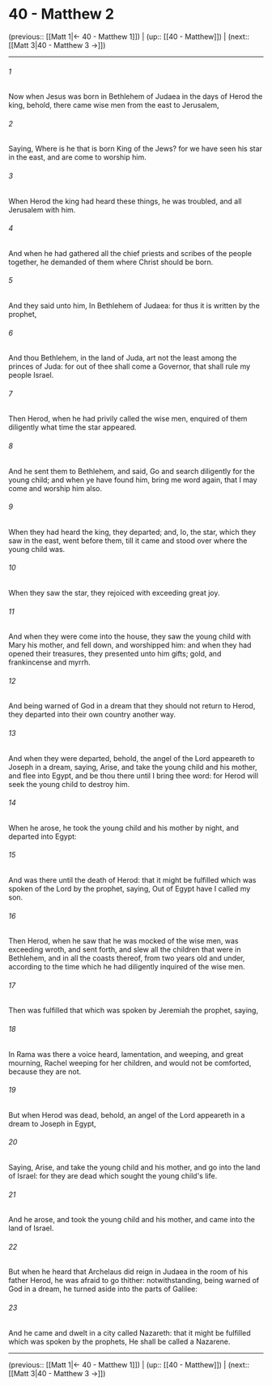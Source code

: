 # 40 - Matthew 2

(previous:: [[Matt 1|← 40 - Matthew 1]]) | (up:: [[40 - Matthew]]) | (next:: [[Matt 3|40 - Matthew 3 →]])

***


###### 1 
Now when Jesus was born in Bethlehem of Judaea in the days of Herod the king, behold, there came wise men from the east to Jerusalem, 

###### 2 
Saying, Where is he that is born King of the Jews? for we have seen his star in the east, and are come to worship him. 

###### 3 
When Herod the king had heard these things, he was troubled, and all Jerusalem with him. 

###### 4 
And when he had gathered all the chief priests and scribes of the people together, he demanded of them where Christ should be born. 

###### 5 
And they said unto him, In Bethlehem of Judaea: for thus it is written by the prophet, 

###### 6 
And thou Bethlehem, in the land of Juda, art not the least among the princes of Juda: for out of thee shall come a Governor, that shall rule my people Israel. 

###### 7 
Then Herod, when he had privily called the wise men, enquired of them diligently what time the star appeared. 

###### 8 
And he sent them to Bethlehem, and said, Go and search diligently for the young child; and when ye have found him, bring me word again, that I may come and worship him also. 

###### 9 
When they had heard the king, they departed; and, lo, the star, which they saw in the east, went before them, till it came and stood over where the young child was. 

###### 10 
When they saw the star, they rejoiced with exceeding great joy. 

###### 11 
And when they were come into the house, they saw the young child with Mary his mother, and fell down, and worshipped him: and when they had opened their treasures, they presented unto him gifts; gold, and frankincense and myrrh. 

###### 12 
And being warned of God in a dream that they should not return to Herod, they departed into their own country another way. 

###### 13 
And when they were departed, behold, the angel of the Lord appeareth to Joseph in a dream, saying, Arise, and take the young child and his mother, and flee into Egypt, and be thou there until I bring thee word: for Herod will seek the young child to destroy him. 

###### 14 
When he arose, he took the young child and his mother by night, and departed into Egypt: 

###### 15 
And was there until the death of Herod: that it might be fulfilled which was spoken of the Lord by the prophet, saying, Out of Egypt have I called my son. 

###### 16 
Then Herod, when he saw that he was mocked of the wise men, was exceeding wroth, and sent forth, and slew all the children that were in Bethlehem, and in all the coasts thereof, from two years old and under, according to the time which he had diligently inquired of the wise men. 

###### 17 
Then was fulfilled that which was spoken by Jeremiah the prophet, saying, 

###### 18 
In Rama was there a voice heard, lamentation, and weeping, and great mourning, Rachel weeping for her children, and would not be comforted, because they are not. 

###### 19 
But when Herod was dead, behold, an angel of the Lord appeareth in a dream to Joseph in Egypt, 

###### 20 
Saying, Arise, and take the young child and his mother, and go into the land of Israel: for they are dead which sought the young child's life. 

###### 21 
And he arose, and took the young child and his mother, and came into the land of Israel. 

###### 22 
But when he heard that Archelaus did reign in Judaea in the room of his father Herod, he was afraid to go thither: notwithstanding, being warned of God in a dream, he turned aside into the parts of Galilee: 

###### 23 
And he came and dwelt in a city called Nazareth: that it might be fulfilled which was spoken by the prophets, He shall be called a Nazarene.

***

(previous:: [[Matt 1|← 40 - Matthew 1]]) | (up:: [[40 - Matthew]]) | (next:: [[Matt 3|40 - Matthew 3 →]])

